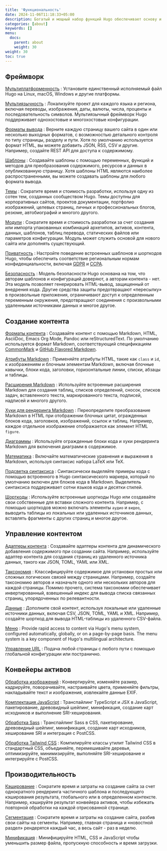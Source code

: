 ```yaml
---
title: 'Функциональность'
date: 2024-11-06T11:18:33+05:00
description: Богатый и мощный набор функций Hugo обеспечивает основу и инструменты для создания статических сайтов, создаваемых за несколько секунд, а зачастую и меньше.
categories: [about]
keywords: []
menu:
  docs:
    parent: about
    weight: 30
weight: 30
toc: true
---
```

## Фреймворк

[Мультиплатформенность]
: Установите единственный исполняемый файл Hugo на Linux, macOS, Windows и другие платформы.

[Мультиязычность]
: Локализуйте проект для каждого языка и региона, включая переводы, изображения, даты, валюты, числа, проценты и последовательность символов. Мультиязычный фреймворк Hugo поддерживает однохостовые и многохостовые конфигурации.

[Форматы вывода]
: Верните каждую страницу вашего сайта в один или несколько выходных форматов, с возможностью детального контроля по типу страницы, разделу и пути. Хотя по умолчанию используется формат HTML, вы можете добавить JSON, RSS, CSV и другие. Например, создайте REST API для доступа к содержимому.

[Шаблоны]
: Создавайте шаблоны с помощью переменных, функций и методов для преобразования содержимого, ресурсов и данных в опубликованную страницу. Хотя шаблоны HTML являются наиболее распространенными, вы можете создавать шаблоны для любого формата вывода.

[Темы]
: Сократите время и стоимость разработки, используя одну из сотен тем, созданных сообществом Hugo. Темы доступны для корпоративных сайтов, проектов документации, портфолио изображений, целевых страниц, личных и профессиональных блогов, резюме, автобиографий и многого другого.

[Модули]
: Сократите время и стоимость разработки за счет создания или импорта упакованных комбинаций архетипов, активов, контента, данных, шаблонов, таблиц перевода, статических файлов или параметров конфигурации. Модуль может служить основой для нового сайта или дополнять существующий.

[Приватность]
: Настройте поведение встроенных шаблонов и шорткодов Hugo, чтобы обеспечить соответствие региональным нормам конфиденциальности, включая [GDPR] и [CCPA].

[Безопасность]
: Модель безопасности Hugo основана на том, что авторам шаблонов и конфигураций доверяют, а авторам контента - нет. Эта модель позволяет генерировать HTML-вывод, защищенный от внедрения кода. Другие средства защиты предотвращают «пересылку» в произвольные приложения, ограничивают доступ к определенным переменным окружения, предотвращают соединения с произвольными удаленными источниками данных и многое другое.

## Создание контента

[Форматы контента]
: Создавайте контент с помощью Markdown, HTML, AsciiDoc, Emacs Org Mode, Pandoc или reStructuredText. По умолчанию используется формат Markdown, соответствующий спецификациям [CommonMark] и [GitHub Flavored Markdown].

[Атрибуты Markdown]
: Применяйте атрибуты HTML, такие как `class` и `id`, к изображениям и блочным элементам Markdown, включая блочные кавычки, блоки кода, заголовки, горизонтальные линии, списки, абзацы и таблицы.

[Расширения Markdown]
: Используйте встроенные расширения Markdown для создания таблиц, списков определений, сносок, списков задач, вставленного текста, маркированного текста, подписей, надписей и многого другого.

[Хуки для рендеринга Markdown]
: Переопределите преобразование Markdown в HTML при отображении блочных цитат, огражденных блоков кода, заголовков, изображений, ссылок и таблиц. Например, каждое отдельное изображение отображается как элемент HTML `figure`.

[Диаграммы]
: Используйте огражденные блоки кода и хуки рендеринга Markdown для включения диаграмм в содержимое.

[Математика]
: Включайте математические уравнения и выражения в Markdown, используя синтаксис набора LaTeX или TeX.

[Подсветка синтаксиса]
: Синтаксически выделяйте примеры кода с помощью встроенного в Hugo синтаксического маркера, который по умолчанию включен для блоков кода в Markdown. Выделитель синтаксиса поддерживает сотни языков кода и десятки стилей.

[Шорткоды]
: Используйте встроенные шорткоды Hugo или создавайте свои собственные для вставки сложного контента. Например, с помощью шорткодов можно включать элементы `аудио` и `видео`, выводить таблицы из локальных или удаленных источников данных, вставлять фрагменты с других страниц и многое другое.

## Управление контентом

[Адаптеры контента]
: Создавайте адаптеры контента для динамического добавления содержимого при создании сайта. Например, используйте адаптер контента для создания страниц из удаленного источника данных, такого как JSON, TOML, YAML или XML.

[Таксономия]
: Классифицируйте содержимое для установки простых или сложных логических связей между страницами. Например, создайте таксономию авторов и назначьте одного или нескольких авторов для каждой страницы. Помимо прочего, система таксономии обеспечивает инвертированный, взвешенный индекс для вывода списка связанных страниц, упорядоченных по релевантности.

[Данные]
: Дополните свой контент, используя локальные или удаленные источники данных, включая CSV, JSON, TOML, YAML и XML. Например, создайте шорткод для вывода HTML-таблицы из удаленного CSV-файла.

[Меню]
: Provide rapid access to content via Hugo's menu system, configured automatically, globally, or on a page-by-page basis. The menu system is a key component of Hugo's multilingual architecture.

[Управление URL]
: Подача любой страницы с любого пути с помощью глобальной конфигурации или постранично.

## Конвейеры активов

[Обработка изображений]
: Конвертируйте, изменяйте размер, кадрируйте, поворачивайте, настраивайте цвета, применяйте фильтры, накладывайте текст и изображения, извлекайте данные EXIF.

[Комплектация JavaScript]
: Транспайлинг TypeScript и JSX в JavaScript, пакетирование, древовидный шейпинг, минификация, создание карт исходников и выполнение SRI-хеширования.

[Обработка Sass]
: Транспайлинг Sass в CSS, пакетирование, древовидный шейпинг, минификация, создание карт исходников, хеширование SRI и интеграция с PostCSS.

[Обработка Tailwind CSS]
: Компилируйте классы утилит Tailwind CSS в стандартный CSS, объединяйте, перемешивайте деревья, оптимизируйте, минимизируйте, выполняйте SRI-хеширование и интегрируйте с PostCSS.

## Производительность

[Кэширование]
: Сократите время и затраты на создание сайта за счет однократного рендеринга частичного шаблона и последующего кэширования результата, глобального или в определенном контексте. Например, кэшируйте результат конвейера активов, чтобы избежать повторной обработки на каждой отрисованной странице.

[Сегментация]
: Сократите время и затраты на создание сайта, разбив свои сайты на сегменты. Например, главная страница и «новостной раздел» рендерятся каждый час, а весь сайт - раз в неделю.

[Минификация]
: Минифицируйте HTML, CSS и JavaScript чтобы уменьшить размер файла, пропускную способность и время загрузки.

[CCPA]: https://en.wikipedia.org/wiki/California_Consumer_Privacy_Act
[Обработка Sass]: /functions/css/Sass/
[Кэширование]: /functions/partials/includecached/
[CommonMark]: https://spec.commonmark.org/current/
[Адаптеры контента]: /content-management/content-adapters/
[Форматы контента]: /content-management/formats/
[Данные]: /content-management/data-sources/
[Диаграммы]: /content-management/diagrams/
[GDPR]: https://en.wikipedia.org/wiki/General_Data_Protection_Regulation
[GitHub Flavored Markdown]: https://github.github.com/gfm/
[Обработка изображений]: /content-management/image-processing/
[Комплектация JavaScript]: /functions/js/build/
[Атрибуты Markdown]: /content-management/markdown-attributes/
[Расширения Markdown]: /getting-started/configuration-markup/#goldmark-extensions
[Хуки для рендеринга Markdown]: /render-hooks/introduction/
[Математика]: /content-management/mathematics/
[Меню]: /content-management/menus/
[Минификация]: /getting-started/configuration/#configure-minify
[Модули]: https://gohugo.io/hugo-modules/
[Мультиязычность]: /content-management/multilingual/
[Мультиплатформенность]: /installation/
[Форматы вывода]: /templates/output-formats/
[Приватность]: /about/privacy/
[Безопасность]: /about/security/
[Сегментация]: /getting-started/configuration/#configure-segments
[Шорткоды]: /content-management/shortcodes/
[Подсветка синтаксиса]: /content-management/syntax-highlighting/
[Обработка Tailwind CSS]: /functions/css/tailwindcss/
[Таксономия]: /content-management/taxonomies/
[Шаблоны]: templates/introduction/
[Темы]: https://themes.gohugo.io/
[Управление URL]: /content-management/urls/